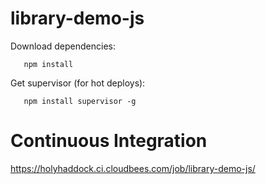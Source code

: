 library-demo-js
===============

Download dependencies:
```
   npm install
```
Get supervisor (for hot deploys):
```
   npm install supervisor -g
```

Continuous Integration
======================
https://holyhaddock.ci.cloudbees.com/job/library-demo-js/
